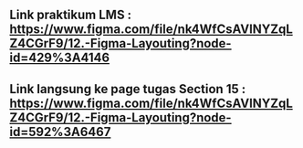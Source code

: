 ## Link praktikum LMS : https://www.figma.com/file/nk4WfCsAVlNYZqLZ4CGrF9/12.-Figma-Layouting?node-id=429%3A4146
## Link langsung ke page tugas Section 15 : https://www.figma.com/file/nk4WfCsAVlNYZqLZ4CGrF9/12.-Figma-Layouting?node-id=592%3A6467
